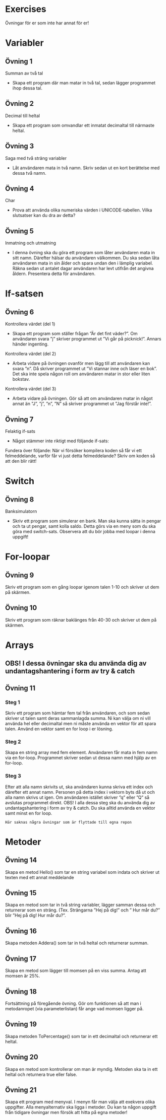 # Exercises
Övningar för er som inte har annat för er!

# Variabler
## Övning 1

Summan av två tal
-	Skapa ett program där man matar in två tal, sedan lägger programmet ihop dessa tal.

## Övning 2 

Decimal till heltal
-	Skapa ett program som omvandlar ett inmatat decimaltal till närmaste heltal.

## Övning 3

Saga med två sträng variabler
-	Låt användaren mata in två namn. Skriv sedan ut en kort berättelse med dessa två namn.

## Övning 4

Char
-	Prova att använda olika numeriska värden i UNICODE-tabellen. Vilka slutsatser kan du dra av detta?

## Övning 5

Inmatning och utmatning 
-	I denna övning ska du göra ett program som låter användaren mata in sitt namn. Därefter hälsar du användaren välkommen. Du ska sedan låta användaren mata in sin ålder och spara undan den i lämplig variabel. Räkna sedan ut antalet dagar användaren har levt utifrån det angivna åldern. Presentera detta för användaren.

# If-satsen
## Övning 6

Kontrollera värdet (del 1)
-	Skapa ett program som ställer frågan ”Är det fint väder?”. Om användaren svara ”j” skriver programmet ut ”Vi går på picknick!”. Annars händer ingenting.

Kontrollera värdet (del 2)
-	Arbeta vidare på övningen ovanför men lägg till att användaren kan svara ”n”. Då skriver programmet ut ”Vi stannar inne och läser en bok”. Det ska inte spela någon roll om användaren matar in stor eller liten bokstav.

Kontrollera värdet (del 3)
-	Arbeta vidare på övningen. Gör så att om användaren matar in något annat än ”J”, ”j”, ”n”, ”N” så skriver programmet ut ”Jag förstår inte!”.

## Övning 7

Felaktig if-sats
-	Något stämmer inte riktigt med följande if-sats:
 
Fundera över följande: När vi försöker kompilera koden så får vi ett felmeddelande, varför får vi just detta felmeddelande?
Skriv om koden så att den blir rätt!

# Switch
## Övning 8

Banksimulatorn
-	Skriv ett program som simulerar en bank. Man ska kunna sätta in pengar och ta ut pengar, samt kolla saldo. Detta görs via en meny som du ska göra med switch-sats. Observera att du bör jobba med loopar i denna uppgift!

# For-loopar
## Övning 9

Skriv ett program som en gång loopar igenom talen 1-10 och skriver ut dem på skärmen.

## Övning 10

Skriv ett program som räknar baklänges från 40-30 och skriver ut dem på skärmen.

# Arrays
## OBS! I dessa övningar ska du använda dig av undantagshantering i form av try & catch

## Övning 11

### Steg 1
Skriv ett program som hämtar fem tal från användaren, och som sedan skriver ut talen samt deras sammanlagda summa. Ni kan välja om ni vill använda hel eller decimaltal men ni måste använda en vektor för att spara talen. Använd en vektor samt en for loop i er lösning.
### Steg 2
Skapa en string array med fem element. Användaren får mata in fem namn via en for-loop. Programmet skriver sedan ut dessa namn med hjälp av en for-loop.
### Steg 3
Efter att alla namn skrivits ut, ska användaren kunna skriva ett index och därefter ett annat namn. Personen på detta index i vektorn byts då ut och alla namn skrivs ut igen. Om användaren istället skriver ”q” eller ”Q” så avslutas programmet direkt.
OBS! I alla dessa steg ska du använda dig av undantagshantering i form av try & catch. Du ska alltid använda en vektor samt minst en for loop.


`Här saknas några övningar som är flyttade till egna repon`


# Metoder
## Övning 14

Skapa en metod Hello() som tar en string variabel som indata och skriver ut texten med ett annat meddelande

## Övning 15

Skapa en metod som tar in två string variabler, lägger samman dessa och returnerar som en sträng. (Tex. Strängarna ”Hej på dig!” och ” Hur mår du?” blir ”Hej på dig! Hur mår du?”.

## Övning 16

Skapa metoden Addera() som tar in två heltal och returnerar summan.

## Övning 17

Skapa en metod som lägger till momsen på en viss summa. Antag att momsen är 25%.

## Övning 18

Fortsättning på föregående övning. Gör om funktionen så att man i metodanropet (via parameterlistan) får ange vad momsen ligger på.

## Övning 19

Skapa metoden ToPercentage() som tar in ett decimaltal och returnerar ett heltal.

## Övning 20

Skapa en metod som kontrollerar om man är myndig. Metoden ska ta in ett heltal och returnera true eller false.

## Övning 21

Skapa ett program med menyval. I menyn får man välja att exekvera olika uppgifter. Alla menyalternativ ska ligga i metoder. 
Du kan ta någon uppgift från tidigare övningar men försök att hitta på egna metoder!










